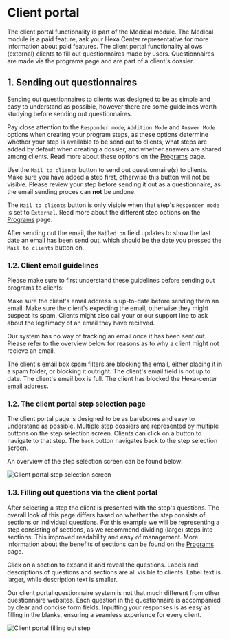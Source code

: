 # Client portal

The client portal functionality is part of the Medical module. The Medical module is a paid feature, ask your Hexa Center representative for more information about paid features. The client portal functionality allows (external) clients to fill out questionnaires made by users. Questionnaires are made via the programs page and are part of a client's dossier.

## 1. Sending out questionnaires

Sending out questionnaires to clients was designed to be as simple and easy to understand as possible, however there are some guidelines worth studying before sending out questionnaires.

Pay close attention to the `Responder mode`, `Addition Mode` and `Answer Mode` options when creating your program steps, as these options determine whether your step is available to be send out to clients, what steps are added by default when creating a dossier, and whether answers are shared among clients. Read more about these options on the [Programs](../programs/index.md "Programs") page.

Use the `Mail to clients` button to send out questionnaire(s) to clients. Make sure you have added a step first, otherwise this button will not be visible. Please review your step before sending it out as a questionnaire, as the email sending proces can **not** be undone.

The `Mail to clients` button is only visible when that step's `Responder mode` is set to `External`. Read more about the different step options on the [Programs](../programs/index.md "Programs") page.

After sending out the email, the `Mailed on` field updates to show the last date an email has been send out, which should be the date you pressed the `Mail to clients` button on.

### 1.2. Client email guidelines

Please make sure to first understand these guidelines before sending out programs to clients:

Make sure the client's email address is up-to-date before sending them an email.
Make sure the client's expecting the email, otherwise they might suspect its spam. Clients might also call your or our support line to ask about the legitimacy of an email they have recieved.

Our system has no way of tracking an email once it has been sent out.
Please refer to the overview below for reasons as to why a client might not recieve an email.

The client's email box spam filters are blocking the email, either placing it in a spam folder, or blocking it outright.
The client's email field is not up to date.
The client's email box is full.
The client has blocked the Hexa-center email address.

### 1.2. The client portal step selection page

The client portal page is designed to be as barebones and easy to understand as possible. Multiple step dossiers are represented by multiple buttons on the step selection screen. Clients can click on a button to navigate to that step. The `back` button navigates back to the step selection screen.

An overview of the step selection screen can be found below:

![Client portal step selection screen](/images/guide/dossier-client-portal-step-selection-screen.JPG "Client portal step selection screen")

### 1.3. Filling out questions via the client portal

After selecting a step the client is presented with the step's questions. The overall look of this page differs based on whether the step consists of sections or individual questions. For this example we will be representing a step consisting of sections, as we recommend dividing (large) steps into sections. This improved readability and easy of management. More information about the benefits of sections can be found on the [Programs](../programs/index.md "Programs") page.

Click on a section to expand it and reveal the questions. Labels and descriptions of questions and sections are all visible to clients. Label text is larger, while description text is smaller.

Our client portal questionnaire system is not that much different from other questionnaire websites. Each question in the questionnaire is accompanied by clear and concise form fields. Inputting your responses is as easy as filling in the blanks, ensuring a seamless experience for every client.

![Client portal filling out step](/images/guide/dossier-client-portal-filling-out-step.JPG "Client portal filling out step")
